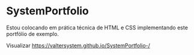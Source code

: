 # SystemPortfolio
Estou colocando em prática técnica de HTML e CSS implementando este portfólio de exemplo.  

Visualizar https://valtersystem.github.io/SystemPortfolio-/
